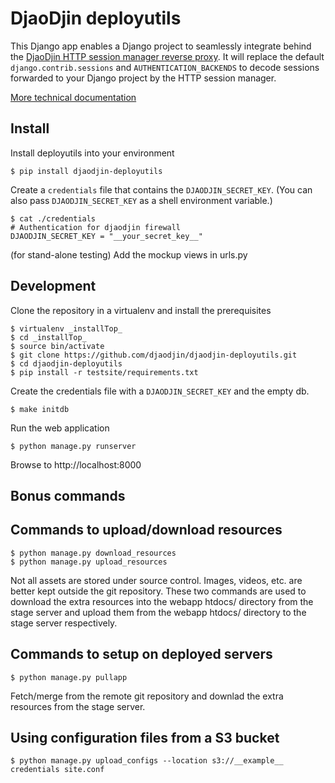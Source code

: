 DjaoDjin deployutils
====================

This Django app enables a Django project to seamlessly integrate behind
the [DjaoDjin HTTP session manager reverse proxy](https://github.com/djaodjin/djaoapp).
It will replace the default ``django.contrib.sessions``
and ``AUTHENTICATION_BACKENDS`` to decode sessions forwarded to your Django
project by the HTTP session manager.

[More technical documentation](https://djaodjin.com/docs/technical/)

Install
-------

Install deployutils into your environment


    $ pip install djaodjin-deployutils


Create a ``credentials`` file that contains the ``DJAODJIN_SECRET_KEY``.
(You can also pass ``DJAODJIN_SECRET_KEY`` as a shell environment variable.)


    $ cat ./credentials
    # Authentication for djaodjin firewall
    DJAODJIN_SECRET_KEY = "__your_secret_key__"


(for stand-alone testing) Add the mockup views in urls.py


Development
-----------

Clone the repository in a virtualenv and install the prerequisites


    $ virtualenv _installTop_
    $ cd _installTop_
    $ source bin/activate
    $ git clone https://github.com/djaodjin/djaodjin-deployutils.git
    $ cd djaodjin-deployutils
    $ pip install -r testsite/requirements.txt


Create the credentials file with a ``DJAODJIN_SECRET_KEY`` and the empty db.


    $ make initdb


Run the web application


    $ python manage.py runserver


Browse to http://localhost:8000



Bonus commands
--------------

Commands to upload/download resources
-------------------------------------


    $ python manage.py download_resources
    $ python manage.py upload_resources


Not all assets are stored under source control. Images, videos, etc. are
better kept outside the git repository. These two commands are used to
download the extra resources into the webapp htdocs/ directory from
the stage server and upload them from the webapp htdocs/ directory to
the stage server respectively.

Commands to setup on deployed servers
-------------------------------------


    $ python manage.py pullapp


Fetch/merge from the remote git repository and downlad the extra resources
from the stage server.

Using configuration files from a S3 bucket
------------------------------------------


    $ python manage.py upload_configs --location s3://__example__ credentials site.conf
